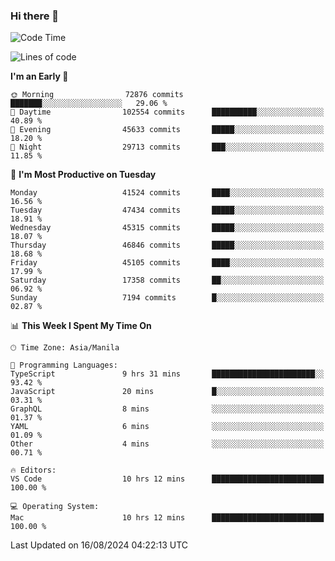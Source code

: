 ### Hi there 👋

<!--START_SECTION:waka-->
![Code Time](http://img.shields.io/badge/Code%20Time-5%2C451%20hrs%2010%20mins-blue)

![Lines of code](https://img.shields.io/badge/From%20Hello%20World%20I%27ve%20Written-115.2%20million%20lines%20of%20code-blue)

**I'm an Early 🐤** 

```text
🌞 Morning                72876 commits       ███████░░░░░░░░░░░░░░░░░░   29.06 % 
🌆 Daytime                102554 commits      ██████████░░░░░░░░░░░░░░░   40.89 % 
🌃 Evening                45633 commits       █████░░░░░░░░░░░░░░░░░░░░   18.20 % 
🌙 Night                  29713 commits       ███░░░░░░░░░░░░░░░░░░░░░░   11.85 % 
```
📅 **I'm Most Productive on Tuesday** 

```text
Monday                   41524 commits       ████░░░░░░░░░░░░░░░░░░░░░   16.56 % 
Tuesday                  47434 commits       █████░░░░░░░░░░░░░░░░░░░░   18.91 % 
Wednesday                45315 commits       █████░░░░░░░░░░░░░░░░░░░░   18.07 % 
Thursday                 46846 commits       █████░░░░░░░░░░░░░░░░░░░░   18.68 % 
Friday                   45105 commits       ████░░░░░░░░░░░░░░░░░░░░░   17.99 % 
Saturday                 17358 commits       ██░░░░░░░░░░░░░░░░░░░░░░░   06.92 % 
Sunday                   7194 commits        █░░░░░░░░░░░░░░░░░░░░░░░░   02.87 % 
```


📊 **This Week I Spent My Time On** 

```text
🕑︎ Time Zone: Asia/Manila

💬 Programming Languages: 
TypeScript               9 hrs 31 mins       ███████████████████████░░   93.42 % 
JavaScript               20 mins             █░░░░░░░░░░░░░░░░░░░░░░░░   03.31 % 
GraphQL                  8 mins              ░░░░░░░░░░░░░░░░░░░░░░░░░   01.37 % 
YAML                     6 mins              ░░░░░░░░░░░░░░░░░░░░░░░░░   01.09 % 
Other                    4 mins              ░░░░░░░░░░░░░░░░░░░░░░░░░   00.71 % 

🔥 Editors: 
VS Code                  10 hrs 12 mins      █████████████████████████   100.00 % 

💻 Operating System: 
Mac                      10 hrs 12 mins      █████████████████████████   100.00 % 
```


 Last Updated on 16/08/2024 04:22:13 UTC
<!--END_SECTION:waka-->


<!--
**rad182/rad182** is a ✨ _special_ ✨ repository because its `README.md` (this file) appears on your GitHub profile.

Here are some ideas to get you started:

- 🔭 I’m currently working on ...
- 🌱 I’m currently learning ...
- 👯 I’m looking to collaborate on ...
- 🤔 I’m looking for help with ...
- 💬 Ask me about ...
- 📫 How to reach me: ...
- 😄 Pronouns: ...
- ⚡ Fun fact: ...
-->
